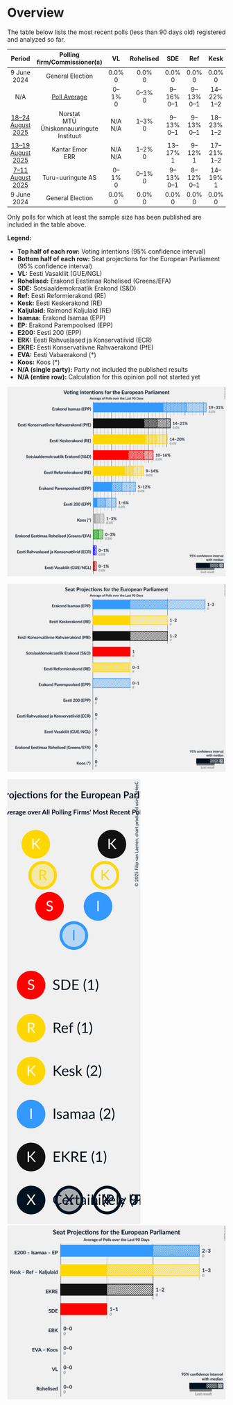 # Overview

The table below lists the most recent polls (less than 90 days old) registered and analyzed so far.

| Period     | Polling firm/Commissioner(s) | VL | Rohelised | SDE | Ref | Kesk | Kaljulaid | Isamaa | EP | E200 | ERK | EKRE | EVA | Koos |
|:----------:|:----------------------------:|:--:|:--:|:--:|:--:|:--:|:--:|:--:|:--:|:--:|:--:|:--:|:--:|:--:|
| 9 June 2024 | General Election | 0.0% <br> 0 | 0.0% <br> 0 | 0.0% <br> 0 | 0.0% <br> 0 | 0.0% <br> 0 | 0.0% <br> 0 | 0.0% <br> 0 | 0.0% <br> 0 | 0.0% <br> 0 | 0.0% <br> 0 | 0.0% <br> 0 | 0.0% <br> 0 | 0.0% <br> 0 |
| N/A | [Poll Average](average.html) | 0–1% <br> 0 | 0–3% <br> 0 | 9–16% <br> 0–1 | 9–13% <br> 0–1 | 14–22% <br> 1–2 | N/A <br> N/A | 19–30% <br> 1–3 | 6–12% <br> 0–1 | 2–6% <br> 0 | 0–1% <br> 0 | 14–21% <br> 1–2 | N/A <br> N/A | 1–3% <br> 0 |
| [18–24 August 2025](2025-08-24-Norstat.html) | Norstat <br> MTÜ Ühiskonnauuringute Instituut | N/A <br> N/A | 1–3% <br> 0 | 9–13% <br> 0–1 | 9–13% <br> 0–1 | 18–23% <br> 1–2 | N/A <br> N/A | 25–30% <br> 2–3 | 6–9% <br> 0 | 2–4% <br> 0 | N/A <br> N/A | 14–19% <br> 1 | N/A <br> N/A | N/A <br> N/A |
| [13–19 August 2025](2025-08-19-KantarEmor.html) | Kantar Emor <br> ERR | N/A <br> N/A | 1–2% <br> 0 | 13–17% <br> 1 | 9–12% <br> 1 | 17–21% <br> 1–2 | N/A <br> N/A | 23–28% <br> 2–3 | 6–9% <br> 0–1 | 3–4% <br> 0 | N/A <br> N/A | 13–17% <br> 1 | N/A <br> N/A | 2–3% <br> 0 |
| [7–11 August 2025](2025-08-11-Turu-uuringuteAS.html) | Turu-uuringute AS | 0–1% <br> 0 | 0–1% <br> 0 | 9–13% <br> 0–1 | 8–12% <br> 0–1 | 14–19% <br> 1 | N/A <br> N/A | 18–24% <br> 1–2 | 8–12% <br> 0–1 | 4–7% <br> 0 | 0–1% <br> 0 | 17–22% <br> 1–2 | N/A <br> N/A | 1–2% <br> 0 |
| 9 June 2024 | General Election | 0.0% <br> 0 | 0.0% <br> 0 | 0.0% <br> 0 | 0.0% <br> 0 | 0.0% <br> 0 | 0.0% <br> 0 | 0.0% <br> 0 | 0.0% <br> 0 | 0.0% <br> 0 | 0.0% <br> 0 | 0.0% <br> 0 | 0.0% <br> 0 | 0.0% <br> 0 |

Only polls for which at least the sample size has been published are included in the table above.

**Legend:**
+ **Top half of each row:** Voting intentions (95% confidence interval)
+ **Bottom half of each row:** Seat projections for the European Parliament (95% confidence interval)
+ **VL:** Eesti Vasakliit (GUE/NGL)
+ **Rohelised:** Erakond Eestimaa Rohelised (Greens/EFA)
+ **SDE:** Sotsiaaldemokraatlik Erakond (S&D)
+ **Ref:** Eesti Reformierakond (RE)
+ **Kesk:** Eesti Keskerakond (RE)
+ **Kaljulaid:** Raimond Kaljulaid (RE)
+ **Isamaa:** Erakond Isamaa (EPP)
+ **EP:** Erakond Parempoolsed (EPP)
+ **E200:** Eesti 200 (EPP)
+ **ERK:** Eesti Rahvuslased ja Konservatiivid (ECR)
+ **EKRE:** Eesti Konservatiivne Rahvaerakond (PfE)
+ **EVA:** Eesti Vabaerakond (*)
+ **Koos:** Koos (*)
+ **N/A (single party):** Party not included the published results
+ **N/A (entire row):** Calculation for this opinion poll not started yet


![Graph with voting intentions not yet produced](average.png "Voting Intentions")

![Graph with seats not yet produced](average-seats.png "Seats")

![Graph with seating plan not yet produced](average-seating-plan.png "Seating Plan")
![Graph with coalitions seats not yet produced](average-coalitions-seats.png "Coalitions Seats")
